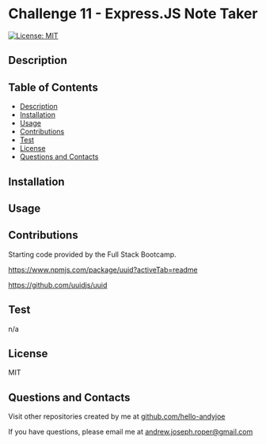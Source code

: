 # Challenge 11 - Express.JS Note Taker

[![License: MIT](https://img.shields.io/badge/License-MIT-yellow.svg)](https://opensource.org/licenses/MIT)


## Description


## Table of Contents
* [Description](#description)
* [Installation](#installation)
* [Usage](#usage)
* [Contributions](#contributions)
* [Test](#test)
* [License](#license)
* [Questions and Contacts](#questions-and-contacts)


## Installation


## Usage


## Contributions
Starting code provided by the Full Stack Bootcamp.

https://www.npmjs.com/package/uuid?activeTab=readme

https://github.com/uuidjs/uuid


## Test
n/a


## License
MIT


## Questions and Contacts
Visit other repositories created by me at [github.com/hello-andyjoe](https://github.com/hello-andyjoe)

If you have questions, please email me at [andrew.joseph.roper@gmail.com](mailto:andrew.joseph.roper@gmail.com)